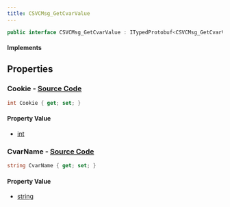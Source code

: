 ```yaml
---
title: CSVCMsg_GetCvarValue
---
```


```csharp
public interface CSVCMsg_GetCvarValue : ITypedProtobuf<CSVCMsg_GetCvarValue>, INativeHandle, INetMessage<CSVCMsg_GetCvarValue>, IDisposable
```

#### Implements

## Properties

### **Cookie** - [Source Code](https://github.com/swiftly-solution/swiftlys2/blob/main/managed/src/SwiftlyS2.Generated/Protobufs/Interfaces/CSVCMsg_GetCvarValue.cs#L18)

```csharp
int Cookie { get; set; }
```

#### Property Value

- [int](https://learn.microsoft.com/dotnet/api/system.int32)

### **CvarName** - [Source Code](https://github.com/swiftly-solution/swiftlys2/blob/main/managed/src/SwiftlyS2.Generated/Protobufs/Interfaces/CSVCMsg_GetCvarValue.cs#L21)

```csharp
string CvarName { get; set; }
```

#### Property Value

- [string](https://learn.microsoft.com/dotnet/api/system.string)


